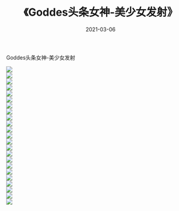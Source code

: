 ﻿---
layout: post
title:  《Goddes头条女神-美少女发射》
date:   2021-03-06
img: http://img.660000.xyz/Sharelink/网络美图/2021/Goddes头条女神-美少女发射/000.jpg
categories: [美女, 清纯, 唯美]
---

Goddes头条女神-美少女发射

  ![](http://img.660000.xyz/Sharelink/网络美图/2021/Goddes头条女神-美少女发射/001.jpg) <br> ![](http://img.660000.xyz/Sharelink/网络美图/2021/Goddes头条女神-美少女发射/002.jpg) <br> ![](http://img.660000.xyz/Sharelink/网络美图/2021/Goddes头条女神-美少女发射/003.jpg) <br> ![](http://img.660000.xyz/Sharelink/网络美图/2021/Goddes头条女神-美少女发射/004.jpg) <br> ![](http://img.660000.xyz/Sharelink/网络美图/2021/Goddes头条女神-美少女发射/005.jpg) <br> ![](http://img.660000.xyz/Sharelink/网络美图/2021/Goddes头条女神-美少女发射/006.jpg) <br> ![](http://img.660000.xyz/Sharelink/网络美图/2021/Goddes头条女神-美少女发射/007.jpg) <br> ![](http://img.660000.xyz/Sharelink/网络美图/2021/Goddes头条女神-美少女发射/008.jpg) <br> ![](http://img.660000.xyz/Sharelink/网络美图/2021/Goddes头条女神-美少女发射/009.jpg) <br> ![](http://img.660000.xyz/Sharelink/网络美图/2021/Goddes头条女神-美少女发射/010.jpg) <br> ![](http://img.660000.xyz/Sharelink/网络美图/2021/Goddes头条女神-美少女发射/011.jpg) <br> ![](http://img.660000.xyz/Sharelink/网络美图/2021/Goddes头条女神-美少女发射/012.jpg) <br> ![](http://img.660000.xyz/Sharelink/网络美图/2021/Goddes头条女神-美少女发射/013.jpg) <br> ![](http://img.660000.xyz/Sharelink/网络美图/2021/Goddes头条女神-美少女发射/014.jpg) <br> ![](http://img.660000.xyz/Sharelink/网络美图/2021/Goddes头条女神-美少女发射/015.jpg) <br> ![](http://img.660000.xyz/Sharelink/网络美图/2021/Goddes头条女神-美少女发射/016.jpg) <br> ![](http://img.660000.xyz/Sharelink/网络美图/2021/Goddes头条女神-美少女发射/017.jpg) <br> ![](http://img.660000.xyz/Sharelink/网络美图/2021/Goddes头条女神-美少女发射/018.jpg) <br> ![](http://img.660000.xyz/Sharelink/网络美图/2021/Goddes头条女神-美少女发射/019.jpg) <br> ![](http://img.660000.xyz/Sharelink/网络美图/2021/Goddes头条女神-美少女发射/020.jpg) <br> ![](http://img.660000.xyz/Sharelink/网络美图/2021/Goddes头条女神-美少女发射/021.jpg) <br> ![](http://img.660000.xyz/Sharelink/网络美图/2021/Goddes头条女神-美少女发射/022.jpg) <br> ![](http://img.660000.xyz/Sharelink/网络美图/2021/Goddes头条女神-美少女发射/023.jpg) <br>